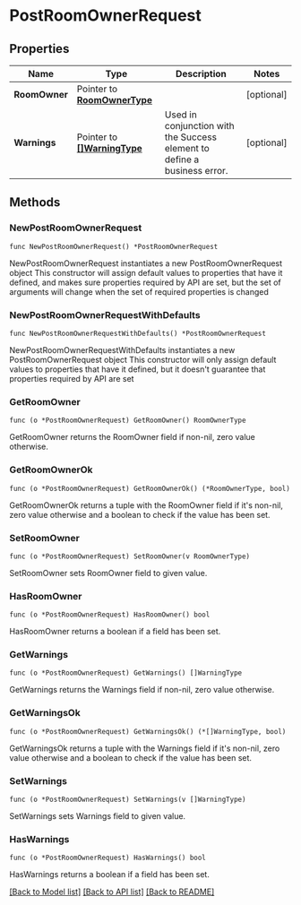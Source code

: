# PostRoomOwnerRequest

## Properties

Name | Type | Description | Notes
------------ | ------------- | ------------- | -------------
**RoomOwner** | Pointer to [**RoomOwnerType**](RoomOwnerType.md) |  | [optional] 
**Warnings** | Pointer to [**[]WarningType**](WarningType.md) | Used in conjunction with the Success element to define a business error. | [optional] 

## Methods

### NewPostRoomOwnerRequest

`func NewPostRoomOwnerRequest() *PostRoomOwnerRequest`

NewPostRoomOwnerRequest instantiates a new PostRoomOwnerRequest object
This constructor will assign default values to properties that have it defined,
and makes sure properties required by API are set, but the set of arguments
will change when the set of required properties is changed

### NewPostRoomOwnerRequestWithDefaults

`func NewPostRoomOwnerRequestWithDefaults() *PostRoomOwnerRequest`

NewPostRoomOwnerRequestWithDefaults instantiates a new PostRoomOwnerRequest object
This constructor will only assign default values to properties that have it defined,
but it doesn't guarantee that properties required by API are set

### GetRoomOwner

`func (o *PostRoomOwnerRequest) GetRoomOwner() RoomOwnerType`

GetRoomOwner returns the RoomOwner field if non-nil, zero value otherwise.

### GetRoomOwnerOk

`func (o *PostRoomOwnerRequest) GetRoomOwnerOk() (*RoomOwnerType, bool)`

GetRoomOwnerOk returns a tuple with the RoomOwner field if it's non-nil, zero value otherwise
and a boolean to check if the value has been set.

### SetRoomOwner

`func (o *PostRoomOwnerRequest) SetRoomOwner(v RoomOwnerType)`

SetRoomOwner sets RoomOwner field to given value.

### HasRoomOwner

`func (o *PostRoomOwnerRequest) HasRoomOwner() bool`

HasRoomOwner returns a boolean if a field has been set.

### GetWarnings

`func (o *PostRoomOwnerRequest) GetWarnings() []WarningType`

GetWarnings returns the Warnings field if non-nil, zero value otherwise.

### GetWarningsOk

`func (o *PostRoomOwnerRequest) GetWarningsOk() (*[]WarningType, bool)`

GetWarningsOk returns a tuple with the Warnings field if it's non-nil, zero value otherwise
and a boolean to check if the value has been set.

### SetWarnings

`func (o *PostRoomOwnerRequest) SetWarnings(v []WarningType)`

SetWarnings sets Warnings field to given value.

### HasWarnings

`func (o *PostRoomOwnerRequest) HasWarnings() bool`

HasWarnings returns a boolean if a field has been set.


[[Back to Model list]](../README.md#documentation-for-models) [[Back to API list]](../README.md#documentation-for-api-endpoints) [[Back to README]](../README.md)


